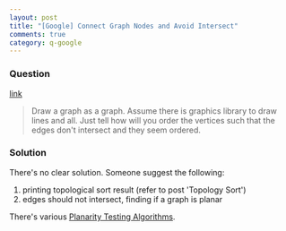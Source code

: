 ```yaml
---
layout: post
title: "[Google] Connect Graph Nodes and Avoid Intersect"
comments: true
category: q-google
---
```


### Question

[link](http://www.careercup.com/question?id=5138832865361920)

> Draw a graph as a graph. Assume there is graphics library to draw lines and all. Just tell how will you order the vertices such that the edges don't intersect and they seem ordered.

### Solution

There's no clear solution. Someone suggest the following:

1. printing topological sort result (refer to post 'Topology Sort')
2. edges should not intersect, finding if a graph is planar

There's various [Planarity Testing Algorithms](http://en.wikipedia.org/wiki/Planarity_testing).
